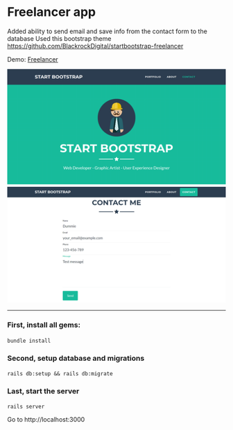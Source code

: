 # Freelancer app

Added ability to send email and save info from the contact form to the database
Used this bootstrap theme https://github.com/BlackrockDigital/startbootstrap-freelancer

Demo: [Freelancer](https://freelancer-contact-form.herokuapp.com/)

![Freelancer head](./head.png)
![Freelancer form](./form.png)

---
### First, install all gems:

`bundle install`

### Second, setup database and migrations

`rails db:setup && rails db:migrate`

### Last, start the server

`rails server`

Go to http://localhost:3000
